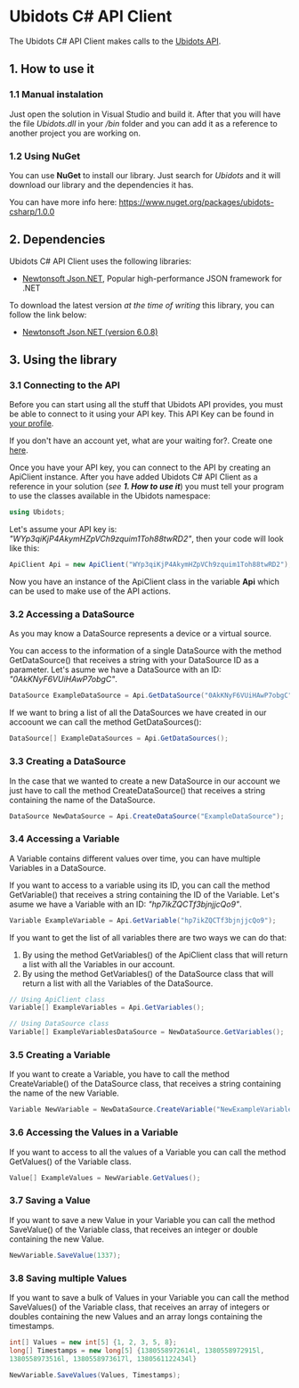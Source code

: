 # Ubidots C# API Client

The Ubidots C# API Client makes calls to the [Ubidots API](http://ubidots.com/docs/api/index.html).

## 1. How to use it

### 1.1 Manual instalation
Just open the solution in Visual Studio and build it. After that you will have the file _Ubidots.dll_ in your _/bin_ folder and you can add it as a reference to another project you are working on.

### 1.2 Using NuGet
You can use **NuGet** to install our library. Just search for _Ubidots_ and it will download our library and the dependencies it has.

You can have more info here: https://www.nuget.org/packages/ubidots-csharp/1.0.0

## 2. Dependencies

Ubidots C# API Client uses the following libraries:

* [Newtonsoft Json.NET](http://www.newtonsoft.com/json), Popular high-performance JSON framework for .NET

To download the latest version _at the time of writing_ this library, you can follow the link below:

* [Newtonsoft Json.NET (version 6.0.8)](https://github.com/JamesNK/Newtonsoft.Json/releases/tag/6.0.8)

## 3. Using the library

### 3.1 Connecting to the API

Before you can start using all the stuff that Ubidots API provides, you must be able to connect to it using your API key. This API Key can be found in [your profile](https://app.ubidots.com/userdata/api/).

If you don't have an account yet, what are your waiting for?. Create one [here](http://app.ubidots.com/accounts/signup/).

Once you have your API key, you can connect to the API by creating an ApiClient instance. After you have added Ubidots C# API Client as a reference in your solution (_see **1. How to use it**_) you must tell your program to use the classes available in the Ubidots namespace:

```csharp
using Ubidots;
```

Let's assume your API key is: _"WYp3qiKjP4AkymHZpVCh9zquim1Toh88twRD2"_, then your code will look like this:

```csharp
ApiClient Api = new ApiClient("WYp3qiKjP4AkymHZpVCh9zquim1Toh88twRD2");
```

Now you have an instance of the ApiClient class in the variable **Api** which can be used to make use of the API actions.

### 3.2 Accessing a DataSource

As you may know a DataSource represents a device or a virtual source.

You can access to the information of a single DataSource with the method GetDataSource() that receives a string with your DataSource ID as a parameter. Let's asume we have a DataSource with an ID: _"0AkKNyF6VUiHAwP7obgC"_.

```csharp
DataSource ExampleDataSource = Api.GetDataSource("0AkKNyF6VUiHAwP7obgC");
```

If we want to bring a list of all the DataSources we have created in our accoount we can call the method GetDataSources():

```csharp
DataSource[] ExampleDataSources = Api.GetDataSources();
```

### 3.3 Creating a DataSource

In the case that we wanted to create a new DataSource in our account we just have to call the method CreateDataSource() that receives a string containing the name of the DataSource.

```csharp
DataSource NewDataSource = Api.CreateDataSource("ExampleDataSource");
```

### 3.4 Accessing a Variable

A Variable contains different values over time, you can have multiple Variables in a DataSource.

If you want to access to a variable using its ID, you can call the method GetVariable() that receives a string containing the ID of the Variable. Let's asume we have a Variable with an ID: _"hp7ikZQCTf3bjnjjcQo9"_.

```csharp
Variable ExampleVariable = Api.GetVariable("hp7ikZQCTf3bjnjjcQo9");
```

If you want to get the list of all variables there are two ways we can do that:

1. By using the method GetVariables() of the ApiClient class that will return a list with all the Variables in our account.
2. By using the method GetVariables() of the DataSource class that will return a list with all the Variables of the DataSource.

```csharp
// Using ApiClient class
Variable[] ExampleVariables = Api.GetVariables();

// Using DataSource class
Variable[] ExampleVariablesDataSource = NewDataSource.GetVariables();
```

### 3.5 Creating a Variable

If you want to create a Variable, you have to call the method CreateVariable() of the DataSource class, that receives a string containing the name of the new Variable.

```csharp
Variable NewVariable = NewDataSource.CreateVariable("NewExampleVariable");
```

### 3.6 Accessing the Values in a Variable

If you want to access to all the values of a Variable you can call the method GetValues() of the Variable class.

```csharp
Value[] ExampleValues = NewVariable.GetValues(); 
```

### 3.7 Saving a Value

If you want to save a new Value in your Variable you can call the method SaveValue() of the Variable class, that receives an integer or double containing the new Value.

```csharp
NewVariable.SaveValue(1337);
```

### 3.8 Saving multiple Values

If you want to save a bulk of Values in your Variable you can call the method SaveValues() of the Variable class, that receives an array of integers or doubles containing the new Values and an array longs containing the timestamps.

```csharp
int[] Values = new int[5] {1, 2, 3, 5, 8};
long[] Timestamps = new long[5] {1380558972614l, 1380558972915l, 
1380558973516l, 1380558973617l, 1380561122434l}

NewVariable.SaveValues(Values, Timestamps);
```
